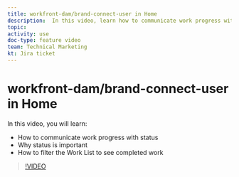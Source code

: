 ```yaml
---
title: workfront-dam/brand-connect-user in Home
description:  In this video, learn how to communicate work progress with status and filter the Work List to see completed work.
topic:
activity: use
doc-type: feature video
team: Technical Marketing
kt: Jira ticket
---
```

# workfront-dam/brand-connect-user in Home

In this video, you will learn:

* How to communicate work progress with status
* Why status is important
* How to filter the Work List to see completed work

>[!VIDEO](https://video.tv.adobe.com/v/335104/?quality=12&learn=on)
